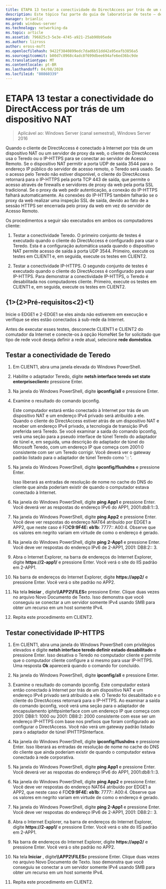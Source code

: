 ```yaml
---
title: ETAPA 13 testar a conectividade do DirectAccess por trás de um dispositivo NAT
description: Este tópico faz parte do guia de laboratório de teste – demonstre uma implantação multissite do DirectAccess para o Windows Server 2016
manager: brianlic
ms.prod: windows-server
ms.technology: networking-da
ms.topic: article
ms.assetid: 796825c3-5e3e-4745-a921-25ab90b95ede
ms.author: lizross
author: eross-msft
ms.openlocfilehash: 9422f3840899edc7dad6b51dd42a95eafb3856a5
ms.sourcegitcommit: b00d7c8968c4adc8f699dbee694afe6ed36bc9de
ms.translationtype: MT
ms.contentlocale: pt-BR
ms.lasthandoff: 04/08/2020
ms.locfileid: "80860339"
---
```

# <a name="step-13-test-directaccess-connectivity-from-behind-a-nat-device"></a>ETAPA 13 testar a conectividade do DirectAccess por trás de um dispositivo NAT

>Aplicável ao: Windows Server (canal semestral), Windows Server 2016

Quando o cliente de DirectAccess é conectado à Internet por trás de um dispositivo NAT ou um servidor de proxy da web, o cliente do DirectAccess usa o Teredo ou o IP-HTTPS para se conectar ao servidor de Acesso Remoto. Se o dispositivo NAT permitir a porta UDP de saída 3544 para o endereço IP público do servidor de acesso remoto, o Teredo será usado. Se o acesso pelo Teredo não estiver disponível, o cliente do DirectAccess retornará para o IP-HTTPS pela porta TCP 443 de saída, que permite o acesso através de firewalls e servidores de proxy da web pela porta SSL tradicional. Se o proxy da web pedir autenticação, a conexão do IP-HTTPS falhará automaticamente. As conexões do IP-HTTPS também falharão se o proxy da web realizar uma inspeção SSL de saída, devido ao fato de a sessão HTTPS ser encerrada pelo proxy da web em vez do servidor de Acesso Remoto.  
  
Os procedimentos a seguir são executados em ambos os computadores cliente:  
  
1. Testar a conectividade Teredo. O primeiro conjunto de testes é executado quando o cliente do DirectAccess é configurado para usar o Teredo. Esta é a configuração automática usada quando o dispositivo NAT permite acesso de saída à porta UDP 3544. Primeiro, execute os testes em CLIENT1 e, em seguida, execute os testes em CLIENT2.  
  
2. Testar a conectividade IP-HTTPS. O segundo conjunto de testes é executado quando o cliente do DirectAccess é configurado para usar IP-HTTPS. Para demonstrar a conectividade IP-HTTPS, o Teredo é desabilitada nos computadores cliente. Primeiro, execute os testes em CLIENT1 e, em seguida, execute os testes em CLIENT2.  
  
## <a name="prerequisites"></a>{1&gt;{2&gt;Pré-requisitos&lt;2}&lt;1}  
Inicie o EDGE1 e 2-EDGE1 se eles ainda não estiverem em execução e verifique se eles estão conectados à sub-rede da Internet.  
  
Antes de executar esses testes, desconecte CLIENT1 e CLIENT2 do comutador da Internet e conecte-os à opção HomeNet Se for solicitado que tipo de rede você deseja definir a rede atual, selecione **rede doméstica**.  
  
## <a name="test-teredo-connectivity"></a><a name="TeredoCLIENT1"></a>Testar a conectividade de Teredo  
  
1. Em CLIENT1, abra uma janela elevada do Windows PowerShell.  
  
2. Habilite o adaptador Teredo, digite **netsh interface teredo set state enterpriseclient**e pressione Enter.  
  
3. Na janela do Windows PowerShell, digite **ipconfig/all** e pressione Enter.  
  
4. Examine o resultado do comando ipconfig.  
  
   Este computador estará então conectado à Internet por trás de um dispositivo NAT e um endereço IPv4 privado será atribuído a ele. Quando o cliente do DirectAccess estiver atrás de um dispositivo NAT e receber um endereço IPv4 privado, a tecnologia de transição IPv6 preferida será Teredo. Se você examinar a saída do comando ipconfig, verá uma seção para a pseudo interface de túnel Teredo do adaptador de túnel e, em seguida, uma descrição do adaptador de túnel do Microsoft Teredo, com um endereço IP que começa com 2001:0 consistente com ser um Teredo corrigir. Você deverá ver o gateway padrão listado para o adaptador de túnel Teredo como ':: '.  
  
5. Na janela do Windows PowerShell, digite **ipconfig/flushdns** e pressione Enter.  
  
   Isso liberará as entradas de resolução de nome no cache do DNS do cliente que ainda poderiam existir de quando o computador estava conectado à Internet.  
  
6. Na janela do Windows PowerShell, digite **ping App1** e pressione Enter. Você deverá ver as respostas do endereço IPv6 do APP1, 2001:db8:1::3.  
  
7. Na janela do Windows PowerShell, digite **ping App2** e pressione Enter. Você deve ver respostas do endereço NAT64 atribuído por EDGE1 a APP2, que neste caso é FD**C9:9F4E: eb1b**: 7777:: A00:4. Observe que os valores em negrito variam em virtude de como o endereço é gerado.  
  
8. Na janela do Windows PowerShell, digite **ping 2-App1** e pressione Enter. Você deve ver respostas do endereço IPv6 de 2-APP1, 2001: DB8:2:: 3.  
  
9. Abra o Internet Explorer, na barra de endereços do Internet Explorer, digite **https://2-app1/** e pressione Enter. Você verá o site do IIS padrão em 2-APP1.  
  
10. Na barra de endereços do Internet Explorer, digite **https://app2/** e pressione Enter. Você verá o site padrão no APP2.  
  
11. Na tela **Iniciar** , digite<strong>\\\APP2\FILES</strong>e pressione Enter. Clique duas vezes no arquivo Novo Documento de Texto. Isso demonstra que você conseguiu se conectar a um servidor somente IPv4 usando SMB para obter um recurso em um host somente IPv4.  
  
12. Repita este procedimento em CLIENT2.  
  
## <a name="test-ip-https-connectivity"></a><a name="IPHTTPS_CLIENT1"></a>Testar conectividade IP-HTTPS  
  
1. Em CLIENT1, abra uma janela do Windows PowerShell com privilégios elevados e digite **netsh interface teredo definir estado desabilitado** e pressione Enter. Isso desativa o Teredo no computador cliente e permite que o computador cliente configure a si mesmo para usar IP-HTTPS. Uma resposta **Ok** aparecerá quando o comando for concluído.  
  
2. Na janela do Windows PowerShell, digite **ipconfig/all** e pressione Enter.  
  
3. Examine o resultado do comando ipconfig. Este computador estará então conectado à Internet por trás de um dispositivo NAT e um endereço IPv4 privado será atribuído a ele. O Teredo foi desabilitado e o cliente do DirectAccess retornará para o IP-HTTPS. Ao examinar a saída do comando ipconfig, você verá uma seção para o adaptador de encapsulamento iphttpsinterface com um endereço IP que começa com 2001: DB8:1: 1000 ou 2001: DB8:2: 2000 consistente com esse ser um endereço IP-HTTPS com base nos prefixos que foram configurado ao configurar o DirectAccess. Você não verá um gateway padrão listado para o adaptador de túnel IPHTTPSInterface.  
  
4. Na janela do Windows PowerShell, digite **ipconfig/flushdns** e pressione Enter. Isso liberará as entradas de resolução de nome no cache do DNS do cliente que ainda poderiam existir de quando o computador estava conectado à rede corporativa.  
  
5. Na janela do Windows PowerShell, digite **ping App1** e pressione Enter. Você deverá ver as respostas do endereço IPv6 do APP1, 2001:db8:1::3.  
  
6. Na janela do Windows PowerShell, digite **ping App2** e pressione Enter. Você deve ver respostas do endereço NAT64 atribuído por EDGE1 a APP2, que neste caso é FD**C9:9F4E: eb1b**: 7777:: A00:4. Observe que os valores em negrito variam em virtude de como o endereço é gerado.  
  
7. Na janela do Windows PowerShell, digite **ping 2-App1** e pressione Enter. Você deve ver respostas do endereço IPv6 de 2-APP1, 2001: DB8:2:: 3.  
  
8. Abra o Internet Explorer, na barra de endereços do Internet Explorer, digite **https://2-app1/** e pressione Enter. Você verá o site do IIS padrão em 2-APP1.  
  
9. Na barra de endereços do Internet Explorer, digite **https://app2/** e pressione Enter. Você verá o site padrão no APP2.  
  
10. Na tela **Iniciar** , digite<strong>\\\APP2\FILES</strong>e pressione Enter. Clique duas vezes no arquivo Novo Documento de Texto. Isso demonstra que você conseguiu se conectar a um servidor somente IPv4 usando SMB para obter um recurso em um host somente IPv4.  
  
11. Repita este procedimento em CLIENT2.  
  


